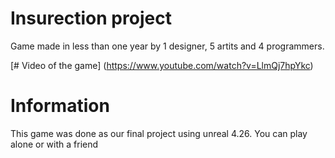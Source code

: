 # Insurection project

Game made in less than one year by 1 designer, 5 artits and 4 programmers.

[# Video of the game] (https://www.youtube.com/watch?v=LlmQj7hpYkc)

# Information

This game was done as our final project using unreal 4.26. You can play alone or with a friend